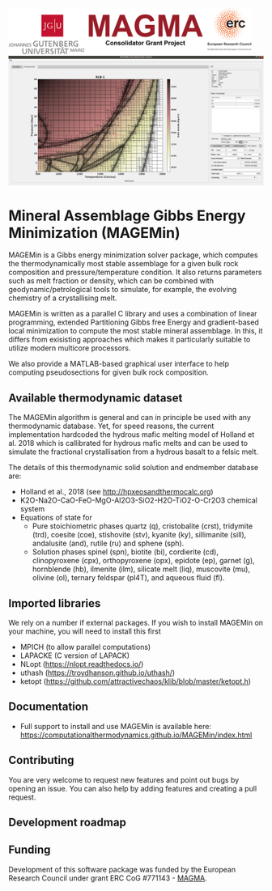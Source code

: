 <img src="./pics/JGR_MAGMA_ERC.png" alt="drawing" width="480" alt="centered image"/>

<img src="./pics/GUI.png" alt="drawing" width="640" alt="centered image"/>

# Mineral Assemblage Gibbs Energy Minimization (MAGEMin)
MAGEMin is a Gibbs energy minimization solver package, which computes the thermodynamically most stable assemblage for a given bulk rock composition and pressure/temperature condition. It also returns parameters such as melt fraction or density, which can be combined with geodynamic/petrological tools to simulate, for example, the evolving chemistry of a crystallising melt.

MAGEMin is written as a parallel C library and uses a combination of linear programming, extended Partitioning Gibbs free Energy and gradient-based local minimization to compute the most stable mineral assemblage. In this, it differs from exisisting approaches which makes it particularly suitable to utilize modern multicore processors.

We also provide a MATLAB-based graphical user interface to help computing pseudosections for given bulk rock composition.
  
 
## Available thermodynamic dataset
The MAGEMin algorithm is general and can in principle be used with any thermodynamic database. Yet, for speed reasons, the current implementation hardcoded the hydrous mafic melting model of Holland et al. 2018 which is callibrated for hydrous mafic melts and can be used to simulate the fractional crystallisation from a hydrous basalt to a felsic melt. 

The details of this thermodynamic solid solution and endmember database are:
- Holland et al., 2018 (see http://hpxeosandthermocalc.org)
- K2O-Na2O-CaO-FeO-MgO-Al2O3-SiO2-H2O-TiO2-O-Cr2O3 chemical system
- Equations of state for
	- Pure stoichiometric phases quartz (q), cristobalite (crst), tridymite (trd), coesite (coe), stishovite (stv), kyanite (ky), sillimanite (sill), andalusite (and), rutile (ru) and sphene (sph). 
	- Solution phases spinel (spn), biotite (bi), cordierite (cd), clinopyroxene (cpx), orthopyroxene (opx), epidote (ep), garnet (g), hornblende (hb), ilmenite (ilm), silicate melt (liq), muscovite (mu), olivine (ol), ternary feldspar (pl4T), and aqueous fluid (fl).
     
## Imported libraries
We rely on a number if external packages. If you wish to install MAGEMin on your machine, you will need to install this first
- MPICH (to allow parallel computations)
- LAPACKE (C version of LAPACK)
- NLopt (https://nlopt.readthedocs.io/)
- uthash (https://troydhanson.github.io/uthash/)
- ketopt (https://github.com/attractivechaos/klib/blob/master/ketopt.h)

## Documentation

- Full support to install and use MAGEMin is available here: https://computationalthermodynamics.github.io/MAGEMin/index.html

## Contributing
You are very welcome to request new features and point out bugs by opening an issue. You can also help by adding features and creating a pull request.

## Development roadmap

## Funding
Development of this software package was funded by the European Research Council under grant ERC CoG #771143 - [MAGMA](https://magma.uni-mainz.de).
